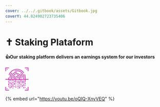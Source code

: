 ```yaml
---
cover: ../../.gitbook/assets/Gitbook.jpg
coverY: 44.824902723735406
---
```


# ✝ Staking Plataform

#### :thumbsup:Our staking platform delivers an earnings system for our investors

![](../../.gitbook/assets/3.png)

{% embed url="https://youtu.be/oQIQ-XnyVEQ" %}
